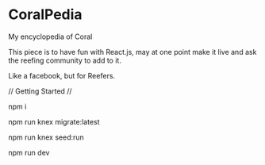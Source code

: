 # CoralPedia
My encyclopedia of Coral

This piece is to have fun with React.js, may at one point make it live and ask the reefing community to add to it.

Like a facebook, but for Reefers.

// Getting Started //

npm i

npm run knex migrate:latest

npm run knex seed:run

npm run dev